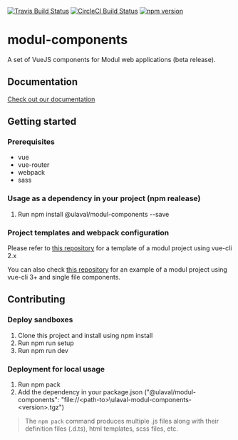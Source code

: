 [![Travis Build Status](https://travis-ci.org/ulaval/modul-components.svg?branch=develop)](https://travis-ci.org/ulaval/modul-components)
[![CircleCI Build Status](https://circleci.com/gh/ulaval/modul-components/tree/develop.svg?style=shield&circle-token=:circle-token)](https://circleci.com/gh/ulaval/modul-components)
[![npm version](https://badge.fury.io/js/%40ulaval%2Fmodul-components.svg)](https://badge.fury.io/js/%40ulaval%2Fmodul-components)

# modul-components

A set of VueJS components for Modul web applications (beta release).

## Documentation

[Check out our documentation](https://ulaval.github.io/modul)

## Getting started

### Prerequisites

- vue
- vue-router
- webpack
- sass

### Usage as a dependency in your project (npm realease)

1. Run npm install @ulaval/modul-components --save

### Project templates and webpack configuration

Please refer to [this repository](https://github.com/simardo/vuejs-typescript-template) for a template of a modul project using vue-cli 2.x

You can also check [this repository](https://github.com/chuckmah/my-cli-module-project) for an example of a modul project using vue-cli 3+ and single file components.

## Contributing

### Deploy sandboxes

1. Clone this project and install using npm install
2. Run npm run setup
3. Run npm run dev

### Deployment for local usage

1. Run npm pack
2. Add the dependency in your package.json ("@ulaval/modul-components": "file://&lt;path-to&gt;\\ulaval-modul-components-&lt;version&gt;.tgz")

> The `npm pack` command produces multiple .js files along with their definition files (.d.ts), html templates, scss files, etc.
